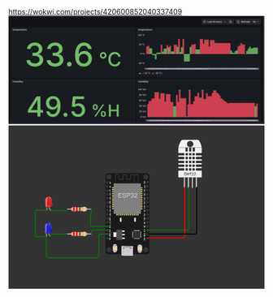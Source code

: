 https://wokwi.com/projects/420600852040337409
![image alt](https://github.com/MoncefBahja/Systeme-surveillance-meteorologique-IoT/blob/7266c0bcdc305e4b6c8ace0e9b4e3fc4e42963a8/chart.png)
![image alt](https://github.com/MoncefBahja/Systeme-surveillance-meteorologique-IoT/blob/80537ae627a88965b6dee007198142ea0083cacf/esp32.png)

